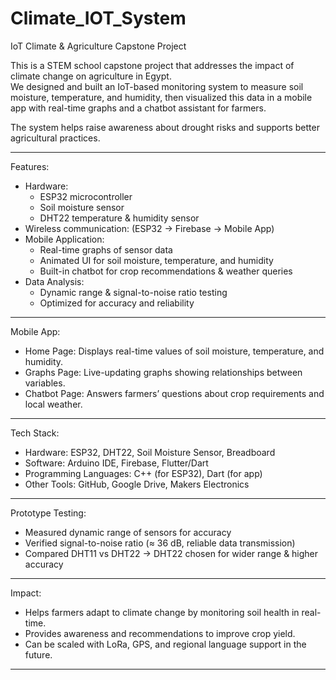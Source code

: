 # Climate_IOT_System
IoT Climate & Agriculture Capstone Project

This is a STEM school capstone project that addresses the impact of climate change on agriculture in Egypt.  
We designed and built an IoT-based monitoring system to measure soil moisture, temperature, and humidity, then visualized this data in a mobile app with real-time graphs and a chatbot assistant for farmers.

The system helps raise awareness about drought risks and supports better agricultural practices.

---

Features:
- Hardware:
  - ESP32 microcontroller
  - Soil moisture sensor
  - DHT22 temperature & humidity sensor
- Wireless communication: (ESP32 → Firebase → Mobile App)
- Mobile Application:
  - Real-time graphs of sensor data
  - Animated UI for soil moisture, temperature, and humidity
  - Built-in chatbot for crop recommendations & weather queries
- Data Analysis:
  - Dynamic range & signal-to-noise ratio testing
  - Optimized for accuracy and reliability

---

Mobile App:
- Home Page: Displays real-time values of soil moisture, temperature, and humidity.  
- Graphs Page: Live-updating graphs showing relationships between variables.  
- Chatbot Page: Answers farmers’ questions about crop requirements and local weather.

  
---

Tech Stack:
- Hardware: ESP32, DHT22, Soil Moisture Sensor, Breadboard
- Software: Arduino IDE, Firebase, Flutter/Dart
- Programming Languages: C++ (for ESP32), Dart (for app)
- Other Tools: GitHub, Google Drive, Makers Electronics

---

Prototype Testing:
- Measured dynamic range of sensors for accuracy  
- Verified signal-to-noise ratio (≈ 36 dB, reliable data transmission)  
- Compared DHT11 vs DHT22 → DHT22 chosen for wider range & higher accuracy  

---

Impact:
- Helps farmers adapt to climate change by monitoring soil health in real-time.  
- Provides awareness and recommendations to improve crop yield.  
- Can be scaled with LoRa, GPS, and regional language support in the future.

---


